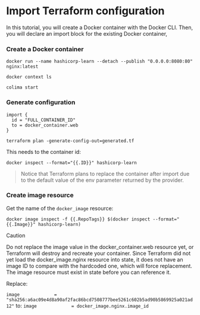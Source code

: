 # Import Terraform configuration

In this tutorial, you will create a Docker container with the Docker CLI. Then, you will declare an import block for the existing Docker container,

### Create a Docker container

`docker run --name hashicorp-learn --detach --publish "0.0.0.0:8080:80" nginx:latest` 

`docker context ls`

`colima start`

### Generate configuration

```
import {
  id = "FULL_CONTAINER_ID"
  to = docker_container.web
}
```

`terraform plan -generate-config-out=generated.tf`

This needs to the container id:

`docker inspect --format="{{.ID}}" hashicorp-learn`

> Notice that Terraform plans to replace the container after import due to the default value of the env parameter returned by the provider.

### Create image resource

Get the name of the `docker_image` resource:

`docker image inspect -f {{.RepoTags}} $(docker inspect --format="{{.Image}}" hashicorp-learn)`

> [!CAUTION]
> Do not replace the image value in the docker_container.web resource yet, or Terraform will destroy and recreate your container. Since Terraform did not yet load the docker_image.nginx resource into state, it does not have an image ID to compare with the hardcoded one, which will force replacement. The image resource must exist in state before you can reference it.

Replace:

`image             = "sha256:a6ac09e4d8a90af2fac86bcd7508777bee5261c602b5ad90b5869925a021ad12"`
to:
`image             = docker_image.nginx.image_id`